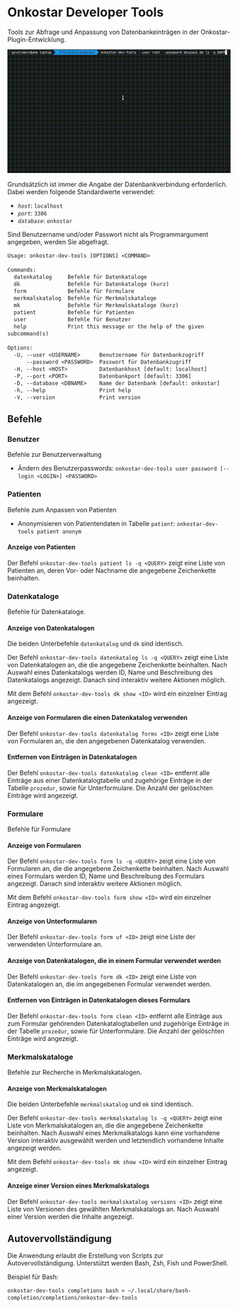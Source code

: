 # Onkostar Developer Tools

Tools zur Abfrage und Anpassung von Datenbankeinträgen in der Onkostar-Plugin-Entwicklung.

![Beispiel zur Nutzung](./docs/images/cast.gif)

Grundsätzlich ist immer die Angabe der Datenbankverbindung erforderlich. Dabei werden folgende Standardwerte verwendet:

* *`host`*: `localhost`
* *`port`*: `3306`
* *`database`*: `onkostar`

Sind Benutzername und/oder Passwort nicht als Programmargument angegeben, werden Sie abgefragt.

```
Usage: onkostar-dev-tools [OPTIONS] <COMMAND>

Commands:
  datenkatalog     Befehle für Datenkataloge
  dk               Befehle für Datenkataloge (kurz)
  form             Befehle für Formulare
  merkmalskatalog  Befehle für Merkmalskataloge
  mk               Befehle für Merkmalskataloge (kurz)
  patient          Befehle für Patienten
  user             Befehle für Benutzer
  help             Print this message or the help of the given subcommand(s)

Options:
  -U, --user <USERNAME>      Benutzername für Datenbankzugriff
      --password <PASSWORD>  Passwort für Datenbankzugriff
  -H, --host <HOST>          Datenbankhost [default: localhost]
  -P, --port <PORT>          Datenbankport [default: 3306]
  -D, --database <DBNAME>    Name der Datenbank [default: onkostar]
  -h, --help                 Print help
  -V, --version              Print version
```

## Befehle

### Benutzer

Befehle zur Benutzerverwaltung

* Ändern des Benutzerpasswords: `onkostar-dev-tools user password [--login <LOGIN>] <PASSWORD>`

### Patienten

Befehle zum Anpassen von Patienten

* Anonymisieren von Patientendaten in Tabelle `patient`: `onkostar-dev-tools patient anonym`

#### Anzeige von Patienten

Der Befehl `onkostar-dev-tools patient ls -q <QUERY>` zeigt eine Liste von Patienten an, deren Vor- oder Nachname die angegebene Zeichenkette beinhalten.

### Datenkataloge

Befehle für Datenkataloge.

#### Anzeige von Datenkatalogen

Die beiden Unterbefehle `datenkatalog` und `dk` sind identisch.

Der Befehl `onkostar-dev-tools datenkatalog ls -q <QUERY>` zeigt eine Liste von Datenkatalogen an, die die angegebene Zeichenkette beinhalten. Nach Auswahl eines Datenkatalogs werden ID, Name und Beschreibung des Datenkatalogs angezeigt. Danach sind interaktiv weitere Aktionen möglich.

Mit dem Befehl `onkostar-dev-tools dk show <ID>` wird ein einzelner Eintrag angezeigt.

#### Anzeige von Formularen die einen Datenkatalog verwenden

Der Befehl `onkostar-dev-tools datenkatalog forms <ID>` zeigt eine Liste von Formularen an, die den angegebenen Datenkatalog verwenden.

#### Entfernen von Einträgen in Datenkatalogen

Der Befehl `onkostar-dev-tools datenkatalog clean <ID>` entfernt alle Einträge aus einer Datenkatalogtabelle und zugehörige Einträge in der Tabelle `prozedur`, sowie für Unterformulare. Die Anzahl der gelöschten Einträge wird angezeigt.

### Formulare

Befehle für Formulare

#### Anzeige von Formularen

Der Befehl `onkostar-dev-tools form ls -q <QUERY>` zeigt eine Liste von Formularen an, die die angegebene Zeichenkette beinhalten. Nach Auswahl eines Formulars werden ID, Name und Beschreibung des Formulars angezeigt. Danach sind interaktiv weitere Aktionen möglich.

Mit dem Befehl `onkostar-dev-tools form show <ID>` wird ein einzelner Eintrag angezeigt.

#### Anzeige von Unterformularen

Der Befehl `onkostar-dev-tools form uf <ID>` zeigt eine Liste der verwendeten Unterformulare an.

#### Anzeige von Datenkatalogen, die in einem Formular verwendet werden

Der Befehl `onkostar-dev-tools form dk <ID>` zeigt eine Liste von Datenkatalogen an, die im angegebenen Formular verwendet werden.

#### Entfernen von Einträgen in Datenkatalogen dieses Formulars

Der Befehl `onkostar-dev-tools form clean <ID>` entfernt alle Einträge aus zum Formular gehörenden Datenkatalogtabellen und zugehörige Einträge in der Tabelle `prozedur`, sowie für Unterformulare. Die Anzahl der gelöschten Einträge wird angezeigt.

### Merkmalskataloge

Befehle zur Recherche in Merkmalskatalogen.

#### Anzeige von Merkmalskatalogen

Die beiden Unterbefehle `merkmalskatalog` und `mk` sind identisch.

Der Befehl `onkostar-dev-tools merkmalskatalog ls -q <QUERY>` zeigt eine Liste von Merkmalskatalogen an, die die angegebene Zeichenkette beinhalten. Nach Auswahl eines Merkmalkatalogs kann eine vorhandene Version interaktiv ausgewählt werden und letztendlich vorhandene Inhalte angezeigt werden.

Mit dem Befehl `onkostar-dev-tools mk show <ID>` wird ein einzelner Eintrag angezeigt.

#### Anzeige einer Version eines Merkmalskatalogs

Der Befehl `onkostar-dev-tools merkmalskatalog versions <ID>` zeigt eine Liste von Versionen des gewählten Merkmalskatalogs an. Nach Auswahl einer Version werden die Inhalte angezeigt.

## Autovervollständigung

Die Anwendung erlaubt die Erstellung von Scripts zur Autovervollständigung. Unterstützt werden Bash, Zsh, Fish und PowerShell.

Beispiel für Bash:

```shell
onkostar-dev-tools completions bash > ~/.local/share/bash-completion/completions/onkostar-dev-tools
```
